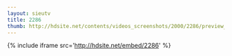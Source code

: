 ```yaml
---
layout: sieutv
title: 2286
thumb: http://hdsite.net/contents/videos_screenshots/2000/2286/preview_360p.mp4.jpg
---
```

{% include iframe src='http://hdsite.net/embed/2286' %}
 
